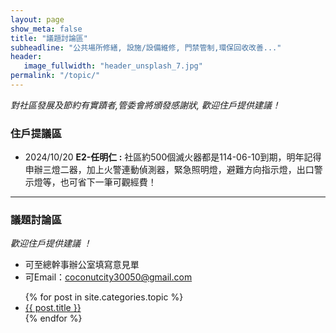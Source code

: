 ```yaml
---
layout: page
show_meta: false
title: "議題討論區"
subheadline: "公共場所修繕, 設施/設備維修, 門禁管制,環保回收改善..."
header:
   image_fullwidth: "header_unsplash_7.jpg"
permalink: "/topic/"
---
```

*對社區發展及節約有實蹟者,管委會將頒發感謝狀, 歡迎住戶提供建議！*

### 住戶提議區
* 2024/10/20 **E2-任明仁 :** 社區約500個滅火器都是114-06-10到期，明年記得申辦三燈二器，加上火警連動偵測器，緊急照明燈，避難方向指示燈，出口警示燈等，也可省下一筆可觀經費！

---
### 議題討論區
*歡迎住戶提供建議 ！*
* 可至總幹事辦公室填寫意見單
* 可Email：coconutcity30050@gmail.com
  
<ul>
    {% for post in site.categories.topic %}
    <li><a href="{{ site.url }}{{ site.baseurl }}{{ post.url }}">{{ post.title }}</a></li>
    {% endfor %}
</ul>
